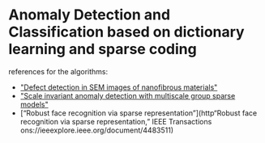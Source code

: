 # Anomaly Detection and Classification based on dictionary learning and sparse coding
references for the algorithms:
* ["Defect detection in SEM images of nanofibrous materials"](https://boracchi.faculty.polimi.it/docs/2017_Anomaly_Detection_SEM.pdf)
* ["Scale invariant anomaly detection with multiscale group sparse models"](https://www.researchgate.net/publication/307516129_Scale-invariant_anomaly_detection_with_multiscale_group-sparse_models)
* [“Robust face recognition via sparse representation”](http“Robust face recognition via sparse representation,” IEEE Transactions ons://ieeexplore.ieee.org/document/4483511)
